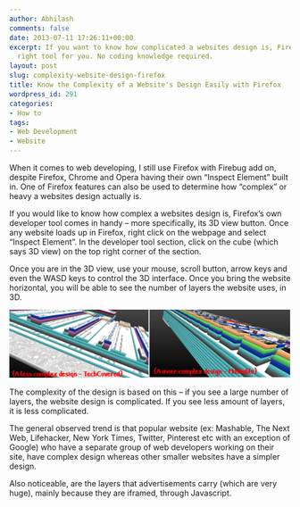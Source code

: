 ```yaml
---
author: Abhilash
comments: false
date: 2013-07-11 17:26:11+00:00
excerpt: If you want to know how complicated a websites design is, Firefox has the
  right tool for you. No coding knowledge required.
layout: post
slug: complexity-website-design-firefox
title: Know the Complexity of a Website's Design Easily with Firefox
wordpress_id: 291
categories:
- How to
tags:
- Web Development
- Website
---
```


When it comes to web developing, I still use Firefox with Firebug add on, despite Firefox, Chrome and Opera having their own “Inspect Element” built in. One of Firefox features can also be used to determine how “complex” or heavy a websites design actually is.

If you would like to know how complex a websites design is, Firefox’s own developer tool comes in handy – more specifically, its 3D view button. Once any website loads up in Firefox, right click on the webpage and select “Inspect Element”. In the developer tool section, click on the cube (which says 3D view) on the top right corner of the section.

Once you are in the 3D view, use your mouse, scroll button, arrow keys and even the WASD keys to control the 3D interface. Once you bring the website horizontal, you will be able to see the number of layers the website uses, in 3D.

![web-design-complex](images/web-design-complex.png)

The complexity of the design is based on this – if you see a large number of layers, the website design is complicated. If you see less amount of layers, it is less complicated.

The general observed trend is that popular website (ex: Mashable, The Next Web, Lifehacker, New York Times, Twitter, Pinterest etc with an exception of Google) who have a separate group of web developers working on their site, have complex design whereas other smaller websites have a simpler design.

Also noticeable, are the layers that advertisements carry (which are very huge), mainly because they are iframed, through Javascript.
